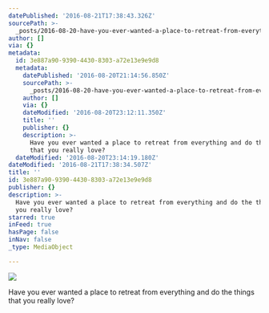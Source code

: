 ```yaml
---
datePublished: '2016-08-21T17:38:43.326Z'
sourcePath: >-
  _posts/2016-08-20-have-you-ever-wanted-a-place-to-retreat-from-everything-and.md
author: []
via: {}
metadata:
  id: 3e887a90-9390-4430-8303-a72e13e9e9d8
  metadata:
    datePublished: '2016-08-20T21:14:56.850Z'
    sourcePath: >-
      _posts/2016-08-20-have-you-ever-wanted-a-place-to-retreat-from-everything-and.md
    author: []
    via: {}
    dateModified: '2016-08-20T23:12:11.350Z'
    title: ''
    publisher: {}
    description: >-
      Have you ever wanted a place to retreat from everything and do the things
      that you really love?
  dateModified: '2016-08-20T23:14:19.180Z'
dateModified: '2016-08-21T17:38:34.507Z'
title: ''
id: 3e887a90-9390-4430-8303-a72e13e9e9d8
publisher: {}
description: >-
  Have you ever wanted a place to retreat from everything and do the things that
  you really love?
starred: true
inFeed: true
hasPage: false
inNav: false
_type: MediaObject

---
```

![](https://the-grid-user-content.s3-us-west-2.amazonaws.com/c4b0a5bb-c27b-44ac-891d-a2b25f22eb0a.jpg)

Have you ever wanted a place to retreat from everything and do the things that you really love?